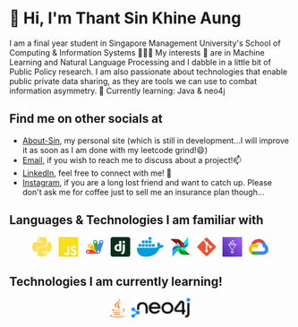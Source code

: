 # 👋 Hi, I'm Thant Sin Khine Aung

I am a final year student in Singapore Management University's School of Computing & Information Systems 👨🏻‍💻
My interests 👀 are in Machine Learning and Natural Language Processing and I dabble in a little bit of Public Policy research.
I am also passionate about technologies that enable public private data sharing, as they are tools we can use to combat information asymmetry.
🌱 Currently learning: Java & neo4j

## Find me on other socials at

- [About-Sin](https://sinka97.github.io/about-sin/), my personal site (which is still in development...I will improve it as soon as I am done with my leetcode grind!😄)
- [Email](yourssincerelysin@outlook.com), if you wish to reach me to discuss about a project!📫
- [LinkedIn](https://www.linkedin.com/in/sinka97/), feel free to connect with me! 💼
- [Instagram](https://www.instagram.com/onlyonesin/), if you are a long lost friend and want to catch up. Please don't ask me for coffee just to sell me an insurance plan though...

## Languages & Technologies I am familiar with

<p align="center">
  <a href="https://www.python.org/" title="Python"><img src="svgs/python.svg" height="35" width="auto" /></a>
  &nbsp;
  <a href="https://developer.mozilla.org/en-US/docs/Web/JavaScript" title="JavaScript"><img src="svgs/javascript.svg" height="35" width="auto" /></a>
  &nbsp;
  <a href="https://www.google.com/script/start/" title=Google Apps Script"><img src="svgs/google_apps_script.svg" height="35" width="auto" /></a>
  &nbsp;
  <a href="https://www.djangoproject.com/" title="Django"><img src="svgs/django.svg" height="35" width="auto" /></a>
  &nbsp;
  <a href="https://www.docker.com" title="Docker"><img src="svgs/docker.svg" height="35" width="auto" /></a>
  &nbsp;
  <a href="https://airflow.apache.org/" title="Airflow"><img src="svgs/airflow.svg" height="35" width="auto" /></a>
  &nbsp;
  <a href="https://github.com/" title="Git"><img src="svgs/git.svg" height="35" width="auto" /></a>
  &nbsp;
  <a href="https://aws.amazon.com/glue/" title="AWS Glue"><img src="svgs/aws-glue.svg" height="35" width="auto" /></a>
  &nbsp;
  <a href="https://cloud.google.com/" title="Google Cloud"><img src="svgs/google-cloud.svg" height="35" width="auto" /></a>
</p>

## Technologies I am currently learning!

<p align="center">
  <a href="https://www.java.com/en/" title="Java"><img src="svgs/java.svg" height="35" width="auto" /></a>
  &nbsp;
  <a href="https://neo4j.com/" title="neo4j"><img src="svgs/neo4j.svg" height="35" width="auto" /></a>
</p>


